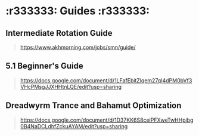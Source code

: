 # :r333333: Guides :r333333:

## Intermediate Rotation Guide

> <https://www.akhmorning.com/jobs/smn/guide/>

## 5.1 Beginner's Guide

> <https://docs.google.com/document/d/1LFafEbitZlqem27qI4dPM0bVf3VHcPMsgJJXHHtnLQE/edit?usp=sharing>

## Dreadwyrm Trance and Bahamut Optimization

> <https://docs.google.com/document/d/1D37KK6S8ceiPFXweTwHHpjbg0B4NaDCLdhfZckuAYAM/edit?usp=sharing>
